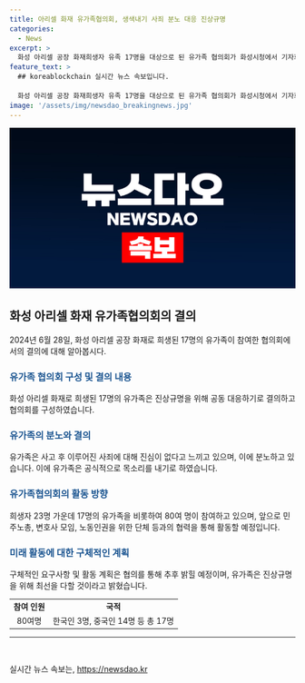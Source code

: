 ```yaml
---
title: 아리셀 화재 유가족협의회, 생색내기 사죄 분노 대응 진상규명
categories:
  - News
excerpt: >
  화성 아리셀 공장 화재희생자 유족 17명을 대상으로 된 유가족 협의회가 화성시청에서 기자회견을 개최했다. 유가족은 화재의 진상규명에 대한 공동 대응을 위해 협의회를 구성했다고 전했으며, 아리셀 측의 사죄에 대한 분노와 불만을 표명했다. 협의회는 희생자 유족 외에도 시민단체들과의 협력을 모색하며, 구체적인 요구사항과 활동 계획은 추후 논의될 예정이라고 밝혔다. (글자 수: 150)
feature_text: >
  ## koreablockchain 실시간 뉴스 속보입니다.

  화성 아리셀 공장 화재희생자 유족 17명을 대상으로 된 유가족 협의회가 화성시청에서 기자회견을 개최했다. 유가족은 화재의 진상규명에 대한 공동 대응을 위해 협의회를 구성했다고 전했으며, 아리셀 측의 사죄에 대한 분노와 불만을 표명했다. 협의회는 희생자 유족 외에도 시민단체들과의 협력을 모색하며, 구체적인 요구사항과 활동 계획은 추후 논의될 예정이라고 밝혔다. (글자 수: 150)
image: '/assets/img/newsdao_breakingnews.jpg'
---
```


<p><img src="/assets/img/newsdao_breakingnews.jpg" alt="koreablockchain 속보" /></p>

<h2 data-ke-size="size26">화성 아리셀 화재 유가족협의회의 결의</h2>

<p data-ke-size="size16">2024년 6월 28일, 화성 아리셀 공장 화재로 희생된 17명의 유가족이 참여한 협의회에서의 결의에 대해 알아봅시다.</p>

<h3><b><span style="color: #1a5490;">유가족 협의회 구성 및 결의 내용</span></b></h3>

<p data-ke-size="size16">화성 아리셀 화재로 희생된 17명의 유가족은 진상규명을 위해 공동 대응하기로 결의하고 협의회를 구성하였습니다.</p>

<h3><b><span style="color: #1a5490;">유가족의 분노와 결의</span></b></h3>

<p data-ke-size="size16">유가족은 사고 후 이루어진 사죄에 대해 진심이 없다고 느끼고 있으며, 이에 분노하고 있습니다. 이에 유가족은 공식적으로 목소리를 내기로 하였습니다.</p>

<h3><b><span style="color: #1a5490;">유가족협의회의 활동 방향</span></b></h3>

<p data-ke-size="size16">희생자 23명 가운데 17명의 유가족을 비롯하여 80여 명이 참여하고 있으며, 앞으로 민주노총, 변호사 모임, 노동인권을 위한 단체 등과의 협력을 통해 활동할 예정입니다.</p>

<h3><b><span style="color: #1a5490;">미래 활동에 대한 구체적인 계획</span></b></h3>

<p data-ke-size="size16">구체적인 요구사항 및 활동 계획은 협의를 통해 추후 밝힐 예정이며, 유가족은 진상규명을 위해 최선을 다할 것이라고 밝혔습니다.</p>

<table>
   <tbody>
      <tr>
         <td style="text-align: center; height: 17px;"><b>참여 인원</b></td>
         <td style="text-align: center; height: 17px;"><b>국적</b></td>
      </tr>
      <tr>
         <td style="text-align: center; height: 17px;">80여명</td>
         <td style="text-align: center; height: 17px;">한국인 3명, 중국인 14명 등 총 17명</td>
      </tr>
   </tbody>
</table>

<hr>

<p data-ke-size="size16">&nbsp;</p>
실시간 뉴스 속보는, <a href="https://newsdao.kr" rel="dofollow">https://newsdao.kr</a>


